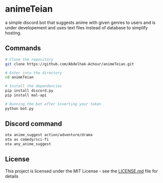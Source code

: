 # animeTeian
a simple discord bot that suggests anime with given genres to users and is under developement and uses text files instead of database to simplify hosting.

## Commands

```bash
# Clone the repository
git clone https://github.com/Abdelhak-Achour/animeTeian.git

# Enter into the directory
cd animeTeian

# Install the dependencies
pip install discord.py
pip install mal-api

# Running the bot after inserting your token
python bot.py
```

## Discord command

```bash
ota anime_suggest action/adventure/drama
ota as comedy/sci-fi
ota any_anime_suggest
```

## License

This project is licensed under the MIT License - see the [LICENSE.md](LICENSE) file for details
